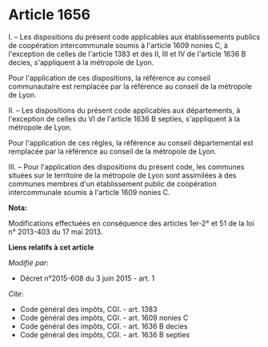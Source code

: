 # Article 1656

I. – Les dispositions du présent code applicables aux établissements publics de coopération intercommunale soumis à l'article
1609 nonies C, à l'exception de celles de l'article 1383 et des II, III et IV de l'article 1636 B decies, s'appliquent à la
métropole de Lyon.

Pour l'application de ces dispositions, la référence au conseil communautaire est remplacée par la référence au conseil de la
métropole de Lyon.

II. – Les dispositions du présent code applicables aux départements, à l'exception de celles du VI de l'article 1636 B
septies, s'appliquent à la métropole de Lyon.

Pour l'application de ces règles, la référence au conseil départemental est remplacée par la référence au conseil de la
métropole de Lyon.

III. – Pour l'application des dispositions du présent code, les communes situées sur le territoire de la métropole de Lyon
sont assimilées à des communes membres d'un établissement public de coopération intercommunale soumis à l'article 1609 nonies
C.

**Nota:**

Modifications effectuées en conséquence des articles 1er-2° et 51 de la loi n° 2013-403 du 17 mai 2013.

**Liens relatifs à cet article**

_Modifié par_:

  - Décret n°2015-608 du 3 juin 2015 - art. 1

_Cite_:

  - Code général des impôts, CGI. - art. 1383
  - Code général des impôts, CGI. - art. 1609 nonies C
  - Code général des impôts, CGI. - art. 1636 B decies
  - Code général des impôts, CGI. - art. 1636 B septies

